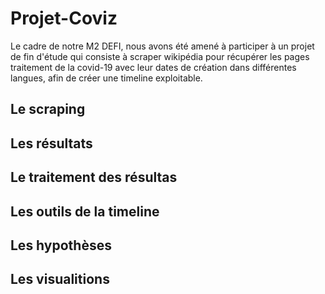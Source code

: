 # Projet-Coviz

Le cadre de notre M2 DEFI, nous avons été amené à participer à un projet de fin d'étude qui consiste à scraper wikipédia pour récupérer les pages traitement de la covid-19 avec leur dates de création dans différentes langues, afin de créer une timeline exploitable.

## Le scraping 

## Les résultats 

## Le traitement des résultas

## Les outils de la timeline 

## Les hypothèses 

## Les visualitions

